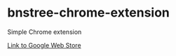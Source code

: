 # bnstree-chrome-extension
Simple Chrome extension

[Link to Google Web Store](https://chrome.google.com/webstore/detail/bnstree-ru-%D0%BD%D0%B0%D0%B2%D0%B8%D0%B3%D0%B0%D1%82%D0%BE%D1%80/ejmmjifhiecnepnajdgpcbfpnimeecgl)
